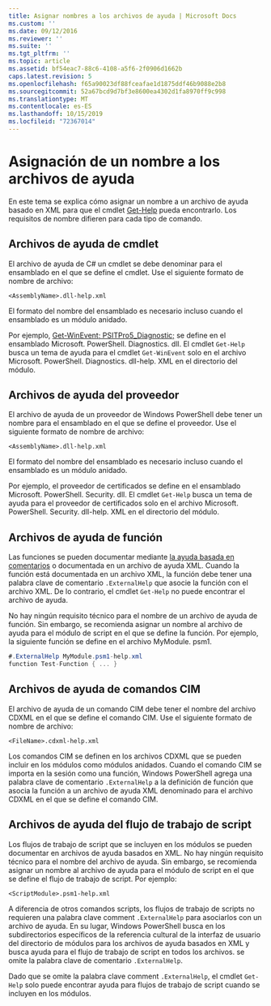 ```yaml
---
title: Asignar nombres a los archivos de ayuda | Microsoft Docs
ms.custom: ''
ms.date: 09/12/2016
ms.reviewer: ''
ms.suite: ''
ms.tgt_pltfrm: ''
ms.topic: article
ms.assetid: bf54eac7-88c6-4108-a5f6-2f0906d1662b
caps.latest.revision: 5
ms.openlocfilehash: f65a90023df88fceafae1d1875ddf46b9088e2b8
ms.sourcegitcommit: 52a67bcd9d7bf3e8600ea4302d1fa8970ff9c998
ms.translationtype: MT
ms.contentlocale: es-ES
ms.lasthandoff: 10/15/2019
ms.locfileid: "72367014"
---
```

# <a name="naming-help-files"></a>Asignación de un nombre a los archivos de ayuda

En este tema se explica cómo asignar un nombre a un archivo de ayuda basado en XML para que el cmdlet [Get-Help](/powershell/module/Microsoft.PowerShell.Core/Get-Help) pueda encontrarlo. Los requisitos de nombre difieren para cada tipo de comando.

## <a name="cmdlet-help-files"></a>Archivos de ayuda de cmdlet

El archivo de ayuda de C# un cmdlet se debe denominar para el ensamblado en el que se define el cmdlet. Use el siguiente formato de nombre de archivo:

```
<AssemblyName>.dll-help.xml
```

El formato del nombre del ensamblado es necesario incluso cuando el ensamblado es un módulo anidado.

Por ejemplo, [Get-WinEvent; PSITPro5_Diagnostic;](/powershell/module/Microsoft.PowerShell.Diagnostics/Get-WinEvent) se define en el ensamblado Microsoft. PowerShell. Diagnostics. dll. El cmdlet `Get-Help` busca un tema de ayuda para el cmdlet `Get-WinEvent` solo en el archivo Microsoft. PowerShell. Diagnostics. dll-help. XML en el directorio del módulo.

## <a name="provider-help-files"></a>Archivos de ayuda del proveedor

El archivo de ayuda de un proveedor de Windows PowerShell debe tener un nombre para el ensamblado en el que se define el proveedor. Use el siguiente formato de nombre de archivo:

```
<AssemblyName>.dll-help.xml
```

El formato del nombre del ensamblado es necesario incluso cuando el ensamblado es un módulo anidado.

Por ejemplo, el proveedor de certificados se define en el ensamblado Microsoft. PowerShell. Security. dll. El cmdlet `Get-Help` busca un tema de ayuda para el proveedor de certificados solo en el archivo Microsoft. PowerShell. Security. dll-help. XML en el directorio del módulo.

## <a name="function-help-files"></a>Archivos de ayuda de función

Las funciones se pueden documentar mediante [la ayuda basada en comentarios](/powershell/module/microsoft.powershell.core/about/about_comment_based_help) o documentada en un archivo de ayuda XML. Cuando la función está documentada en un archivo XML, la función debe tener una palabra clave de comentario `.ExternalHelp` que asocie la función con el archivo XML. De lo contrario, el cmdlet `Get-Help` no puede encontrar el archivo de ayuda.

No hay ningún requisito técnico para el nombre de un archivo de ayuda de función. Sin embargo, se recomienda asignar un nombre al archivo de ayuda para el módulo de script en el que se define la función. Por ejemplo, la siguiente función se define en el archivo MyModule. psm1.

```csharp
#.ExternalHelp MyModule.psm1-help.xml
function Test-Function { ... }
```

## <a name="cim-command-help-files"></a>Archivos de ayuda de comandos CIM

El archivo de ayuda de un comando CIM debe tener el nombre del archivo CDXML en el que se define el comando CIM. Use el siguiente formato de nombre de archivo:

```
<FileName>.cdxml-help.xml
```

Los comandos CIM se definen en los archivos CDXML que se pueden incluir en los módulos como módulos anidados. Cuando el comando CIM se importa en la sesión como una función, Windows PowerShell agrega una palabra clave de comentario `.ExternalHelp` a la definición de función que asocia la función a un archivo de ayuda XML denominado para el archivo CDXML en el que se define el comando CIM.

## <a name="script-workflow-help-files"></a>Archivos de ayuda del flujo de trabajo de script

Los flujos de trabajo de script que se incluyen en los módulos se pueden documentar en archivos de ayuda basados en XML. No hay ningún requisito técnico para el nombre del archivo de ayuda. Sin embargo, se recomienda asignar un nombre al archivo de ayuda para el módulo de script en el que se define el flujo de trabajo de script. Por ejemplo:

```
<ScriptModule>.psm1-help.xml
```

A diferencia de otros comandos scripts, los flujos de trabajo de scripts no requieren una palabra clave comment `.ExternalHelp` para asociarlos con un archivo de ayuda. En su lugar, Windows PowerShell busca en los subdirectorios específicos de la referencia cultural de la interfaz de usuario del directorio de módulos para los archivos de ayuda basados en XML y busca ayuda para el flujo de trabajo de script en todos los archivos. se omite la palabra clave de comentario `.ExternalHelp`.

Dado que se omite la palabra clave comment `.ExternalHelp`, el cmdlet `Get-Help` solo puede encontrar ayuda para flujos de trabajo de script cuando se incluyen en los módulos.